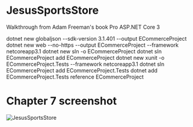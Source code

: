 # JesusSportsStore
Walkthrough from Adam Freeman's book Pro ASP.NET Core 3

dotnet new globaljson --sdk-version 3.1.401 --output ECommerceProject
dotnet new web --no-https --output ECommerceProject --framework netcoreapp3.1
dotnet new sln -o ECommerceProject
dotnet sln ECommerceProject add ECommerceProject
dotnet new xunit -o ECommerceProject.Tests --framework netcoreapp3.1
dotnet sln ECommerceProject add ECommerceProject.Tests
dotnet add ECommerceProject.Tests reference ECommerceProject
# Chapter 7 screenshot
![JesusSportsStore](https://user-images.githubusercontent.com/68295669/94358113-7f1fad00-0053-11eb-9f8d-817365641cac.PNG)

